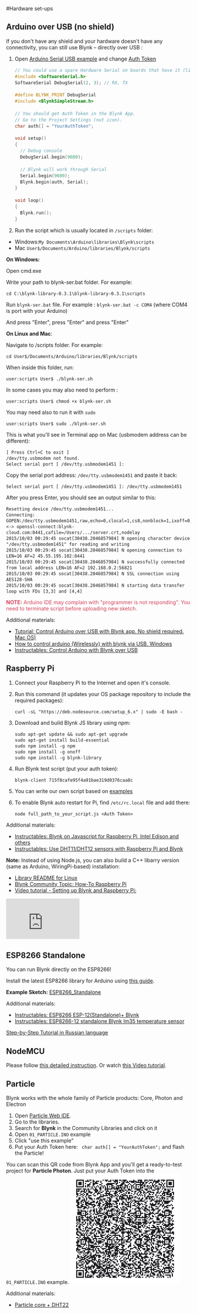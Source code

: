 #Hardware set-ups
## Arduino over USB (no shield)
If you don't have any shield and your hardware doesn't have any connectivity, you can still use Blynk – directly over USB :

1. Open [Arduino Serial USB example](https://github.com/blynkkk/blynk-library/blob/master/examples/Boards_USB_Serial/Arduino_Serial_USB/Arduino_Serial_USB.ino) 
and change [Auth Token](http://docs.blynk.cc/#getting-started-getting-started-with-application-4-auth-token)

	```cpp
	// You could use a spare Hardware Serial on boards that have it (like Mega)
	#include <SoftwareSerial.h>
	SoftwareSerial DebugSerial(2, 3); // RX, TX
	
	#define BLYNK_PRINT DebugSerial
	#include <BlynkSimpleStream.h>
	
	// You should get Auth Token in the Blynk App.
	// Go to the Project Settings (nut icon).
	char auth[] = "YourAuthToken";
	
	void setup()
	{
	  // Debug console
	  DebugSerial.begin(9600);
	
	  // Blynk will work through Serial
	  Serial.begin(9600);
	  Blynk.begin(auth, Serial);
	}
	
	void loop()
	{
	  Blynk.run();
	}
	```
2. Run the script which is usually located in ```/scripts``` folder:

 - Windows:```My Documents\Arduino\libraries\Blynk\scripts```
 - Mac	```User$/Documents/Arduino/libraries/Blynk/scripts```

  
  **On Windows:**
  
  Open cmd.exe
  
  Write your path to blynk-ser.bat folder. For example:
   
```
cd C:\blynk-library-0.3.1\blynk-library-0.3.1\scripts
```
  
  Run ```blynk-ser.bat``` file. For example : ```blynk-ser.bat -c COM4``` (where COM4 is port with your Arduino)
  
  And press "Enter", press "Enter" and press "Enter"
  
  **On Linux and Mac**:
  
  Navigate to /scripts folder. For example:
  
```
cd User$/Documents/Arduino/libraries/Blynk/scripts
``` 

  When inside this folder, run:
  
```
user:scripts User$ ./blynk-ser.sh
```
  In some cases you may also need to perform : 

```
user:scripts User$ chmod +x blynk-ser.sh
```
  
  You may need also to run it with ```sudo```
  
```
user:scripts User$ sudo ./blynk-ser.sh
``` 

  This is what you'll see in Terminal app on Mac (usbmodem address can be different):
  
```
[ Press Ctrl+C to exit ]
/dev/tty.usbmodem not found.
Select serial port [ /dev/tty.usbmodem1451 ]: 
```
	
  Copy the serial port address: ```/dev/tty.usbmodem1451``` and paste it back:

```
Select serial port [ /dev/tty.usbmodem1451 ]: /dev/tty.usbmodem1451
```
	
  After you press Enter, you should see an output similar to this:

```
Resetting device /dev/tty.usbmodem1451...
Connecting: GOPEN:/dev/tty.usbmodem1451,raw,echo=0,clocal=1,cs8,nonblock=1,ixoff=0,ixon=0,ispeed=9600,ospeed=9600,crtscts=0 <-> openssl-connect:blynk-cloud.com:8441,cafile=/Users/.../server.crt,nodelay
2015/10/03 00:29:45 socat[30438.2046857984] N opening character device "/dev/tty.usbmodem1451" for reading and writing
2015/10/03 00:29:45 socat[30438.2046857984] N opening connection to LEN=16 AF=2 45.55.195.102:8441
2015/10/03 00:29:45 socat[30438.2046857984] N successfully connected from local address LEN=16 AF=2 192.168.0.2:56821
2015/10/03 00:29:45 socat[30438.2046857984] N SSL connection using AES128-SHA
2015/10/03 00:29:45 socat[30438.2046857984] N starting data transfer loop with FDs [3,3] and [4,4]
```

<span style="color:#D3435C;">**NOTE:** Arduino IDE may complain with "programmer is not responding". You need to terminate script before uploading new sketch. </span>

Additional materials:

- [Tutorial: Control Arduino over USB with Blynk app. No shield required. Mac OS)](https://www.youtube.com/watch?v=fgzvoan_3_w)
- [How to control arduino (Wirelessly) with blynk via USB. Windows](https://www.youtube.com/watch?v=I_hgIj2FdPI)
- [Instructables: Control Arduino with Blynk over USB](http://www.instructables.com/id/Control-arduino-using-Blynk-over-usb/)


## Raspberry Pi
1. Connect your Raspberry Pi to the Internet and open it's console.
2. Run this command (it updates your OS package repository to include the required packages):

	```
	curl -sL "https://deb.nodesource.com/setup_6.x" | sudo -E bash -
	```

3. Download and build Blynk JS library using npm:

	```
	sudo apt-get update && sudo apt-get upgrade
	sudo apt-get install build-essential
	sudo npm install -g npm
	sudo npm install -g onoff
	sudo npm install -g blynk-library
	```

4. Run Blynk test script (put your auth token):

	```
	blynk-client 715f8cafe95f4a91bae319d0376caa8c
	```

5. You can write our own script based on [examples](https://github.com/vshymanskyy/blynk-library-js/tree/master/examples)

6. To enable Blynk auto restart for Pi, find ```/etc/rc.local``` file and add there:

	```
	node full_path_to_your_script.js <Auth Token> 
	```

Additional materials:

- [Instructables: Blynk on Javascript for Raspberry Pi, Intel Edison and others](http://www.instructables.com/id/Blynk-JavaScript-in-20-minutes-Raspberry-Pi-Edison)
- [Instructables: Use DHT11/DHT12 sensors with Raspberry Pi and Blynk](http://www.instructables.com/id/Raspberry-Pi-Nodejs-Blynk-App-DHT11DHT22AM2302/?ALLSTEPS)

**Note:** Instead of using Node.js, you can also build a C++ libarry version (same as Arduino, WiringPi-based) installation:
- [Library README for Linux](https://github.com/blynkkk/blynk-library/blob/master/linux/README.md)
- [Blynk Community Topic: How-To Raspberry Pi](http://community.blynk.cc/t/howto-for-raspberry-pi/332)
- [Video tutorial - Setting up Blynk and Raspberry Pi:](https://www.youtube.com/watch?v=iSG_8g6KyGE)
<iframe width="200" height="110" src="https://www.youtube.com/embed/iSG_8g6KyGE" frameborder="0" allowfullscreen></iframe>

## ESP8266 Standalone

You can run Blynk directly on the ESP8266!

Install the latest ESP8266 library for Arduino using [this guide](https://github.com/esp8266/Arduino#installing-with-boards-manager). 

**Example Sketch:** [ESP8266_Standalone](https://github.com/blynkkk/blynk-library/blob/master/examples/Boards_WiFi/ESP8266_Standalone/ESP8266_Standalone.ino)

Additional materials:

- [Instructables: ESP8266 ESP-12(Standalone)+ Blynk](http://www.instructables.com/id/ESP8266-ESP-12Standalone-Blynk-101)
- [Instructables: ESP8266-12 standalone Blynk lm35 temperature sensor](http://www.instructables.com/id/ESP8266-12-blynk-wireless-temperature-LM35-sensor/?ALLSTEPS)
 
[Step-by-Step Tutorial in Russian language](http://esp8266.ru/esp8266-blynk)

## NodeMCU

Please follow [this detailed instruction](https://github.com/blynkkk/blynk-library/tree/master/examples/Boards_WiFi/NodeMCU#instruction-for-nodemcu-setup).
Or watch [this Video tutorial](https://www.youtube.com/watch?v=FhS44hGk1Lc).

## Particle
Blynk works with the whole family of Particle products: Core, Photon and Electron

1. Open [Particle Web IDE](https://build.particle.io/build).
2. Go to the libraries.
3. Search for **Blynk** in the Community Libraries and click on it
4. Open ```01_PARTICLE.INO``` example
5. Click "use this example"
6. Put your Auth Token here: ``` char auth[] = "YourAuthToken";``` and flash the Particle!

You can scan this QR code from Blynk App and you'll get a ready-to-test project for **Particle Photon**. Just put your Auth Token into the ```01_PARTICLE.INO``` example.
<img src="images/Particle Demo1530733075.png" style="width: 300px; height:300px"/>

Additional materials:

- [Particle core + DHT22](https://www.hackster.io/gusgonnet/temperature-humidity-monitor-with-blynk-7faa51)
